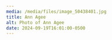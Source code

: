 ```yaml
---
media: /media/files/image_50438401.jpg
title: Ann Agee
alt: Photo of Ann Agee
date: 2024-09-19T16:01:00-0500
---
```

